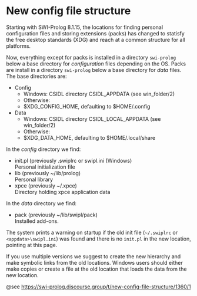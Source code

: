 # New config file structure

Starting with SWI-Prolog 8.1.15,  the   locations  for  finding personal
configuration files and  storing  extensions   (packs)  has  changed  to
statisfy the free  desktop  standards  (XDG)   and  reach  at  a  common
structure for all platforms.

Now,  everything  except  for  packs  is    installed   in  a  directory
`swi-prolog` below a base directory  for _configuration_ files depending
on the OS. Packs are install in   a  directory `swi-prolog` below a base
directory for _data_ files.  The base directories are:

 - Config
   - Windows: CSIDL directory CSIDL_APPDATA (see win_folder/2)
   - Otherwise:
   - $XDG_CONFIG_HOME, defaulting to $HOME/.config
 - Data
   - Windows: CSIDL directory CSIDL_LOCAL_APPDATA (see win_folder/2)
   - Otherwise:
   - $XDG_DATA_HOME, defaulting to $HOME/.local/share

In the _config_ directory we find:

 - init.pl (previously .swiplrc or swipl.ini (Windows) <br>
   Personal initialization file
 - lib (previously ~/lib/prolog) <br>
   Personal library
 - xpce (previously ~/.xpce) <br>
   Directory holding xpce application data

In the _data_ directory we find:

 - pack (previously ~/lib/swipl/pack) <br>
   Installed add-ons.

The  system  prints  a  warning  on  startup    if  the  old  init  file
(``~/.swiplrc`` or `<appdata>\swipl.ini`) was  found   and  there  is no
`init.pl` in the new location, pointing at this page.

If you use multiple versions we suggest  to create the new hierarchy and
make symbolic links from the old  locations. Windows users should either
make copies or create a file at  the   old  location that loads the data
from the new location.

@see https://swi-prolog.discourse.group/t/new-config-file-structure/1360/1
